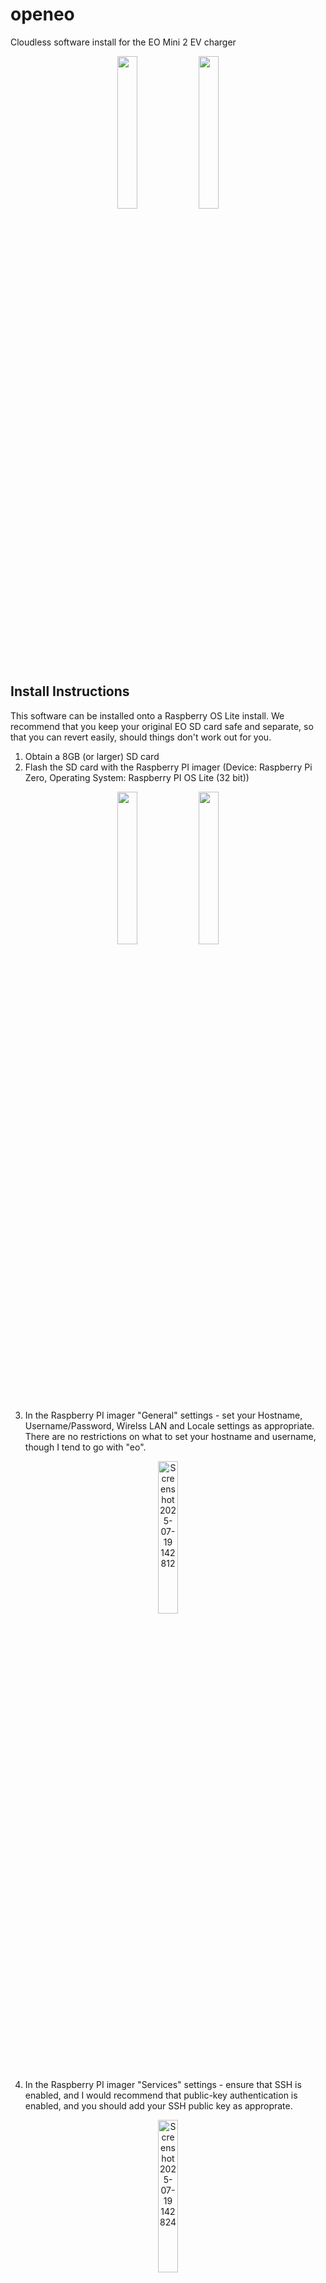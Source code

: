 # openeo
Cloudless software install for the EO Mini 2 EV charger

<p align="center">
<img src="https://github.com/user-attachments/assets/e4592063-7f7b-485f-af75-c6b6009f6c96" style="width:25%; height:auto;"  />
<img src="https://github.com/user-attachments/assets/1e6d8d2f-df0d-4b3b-8647-fd621d5297e4" style="width:25%; height:auto;"  />
</p>

## Install Instructions
This software can be installed onto a Raspberry OS Lite install. We recommend that you keep your original EO SD card safe and separate, so that you can revert easily, should things don't work out for you.

1. Obtain a 8GB (or larger) SD card
2. Flash the SD card with the Raspberry PI imager (Device: Raspberry Pi Zero, Operating System: Raspberry PI OS Lite (32 bit))

<p align="center">
<img src="https://github.com/user-attachments/assets/58fc15c4-ed2e-403d-b8f1-7e83a6c8c2b7" style="width:25%; height:auto;" />
<img src="https://github.com/user-attachments/assets/db492985-58e3-4b18-8bb2-5eb0fb31cb6d" style="width:25%; height:auto;" />
</p>

3. In the Raspberry PI imager "General" settings - set your Hostname, Username/Password, Wirelss LAN and Locale settings as appropriate. There are no restrictions on what to set your hostname and username, though I tend to go with "eo".

<p align="center"><img alt="Screenshot 2025-07-19 142812" src="https://github.com/user-attachments/assets/f3db2cc0-9055-4817-b135-2864c760de57" style="width:25%; height:auto;" /></p>

4. In the Raspberry PI imager "Services" settings - ensure that SSH is enabled, and I would recommend that public-key authentication is enabled, and you should add your SSH public key as approprate.

<p align="center"><img alt="Screenshot 2025-07-19 142824" src="https://github.com/user-attachments/assets/d4768f5d-19f3-4355-a44e-6216e492dc30" style="width:25%; height:auto;" />
</p>

5. *IMPORTANT* Once the new SD card has been created, remove power to your EO box by disconnecting it or by switching off the relevant breaker in your consumer unit. Please ensure that it is completely isolated from the mains electricity. *If you are unsure that the electricity is fully disconnected, then do not proceed*.
6. Open the EO mini by loosening the four captive screws that are visible on the front of the case (you may need to remove the four rubber covers, if they are fitted), and you will see the RPi Zero inside. You can now switch the SD cards, keeping the original safe.

<p align="center">
<img src="https://github.com/user-attachments/assets/5488462c-a5c6-44c0-843b-16ec874e846a" style="width:25%; height:auto;" />
<img src="https://github.com/user-attachments/assets/791a735f-6907-45ce-a0b4-738466f55b5b" style="width:25%; height:auto;" />
</p>

7. Close the EO enclosure, and apply power to it. The RPi Zero should boot, and if you got the configuration correct in step #3 above, it will then join your wireless network and you can log in with SSH (you should be able to find the RPi IP address from your broadband router). Note that the first time that you power up with a fresh SD card, it will take 10-15 minutes to fully boot before it is seen on the network.
8. Log onto your account on the RPi Zero via SSH over the WiFi network, and run the following three commands. This will download a deployment script from github, run it to install the software onto your RPi, then reboots your RPi to allow the software to finish configuring and start up.

To download the latest

~~~~
wget https://raw.githubusercontent.com/minceheid/openeo/refs/heads/main/deploy.bash
bash deploy.bash
sudo reboot
~~~~

To download a specific version (you will need to migrate your config.json by hand)

~~~~
wget https://raw.githubusercontent.com/minceheid/openeo/refs/heads/main/deploy.bash
bash deploy.bash v0.4
sudo reboot
~~~~

Once the RPi Zero reboots, it should all be working. You should be able to point your browser at the IP address (or you can use mDNS to navigate to _hostname_.local - where _hostname_ is whichever hostname you set in step 3 above). You should see the configuration web page, showing the charger status, and giving you control.

*Note* - at this time, only the **_Schedule_** mode and **_Manual_** mode is available. We will be adding **_Remote_** (OCPP) shortly.

## Important Notes
The openeo charger cannot currently accommodate the following features:

* Total current limiting at the mains fuse ("load balancing").  If this charger is used on a looped supply, a small fuse, or shares a supply with another charger, it might require load balancing to avoid a failure of the main incoming fuse.  This would result in a total power outage to the home should it occur, and would require your DNO to visit to correct the failure.   We will look to introduce load balancing in the near future, but for now, *DO NOT* use this software if you depend upon that.  

* Solar system integration (except for Victron systems via the `victron_ess` plugin).  This means the openeo charger won't start charging when there is an excess of solar being exported to the grid.  This is also a feature we are looking to add in the future and we are interested in hearing from users who have systems like this that we can test the openeo software on.

* Control is currently only possible locally via the web interface and some phones when connected to the same wireless network as the charger.  Whilst it is possible to expose your openeo instance to the public internet, we strongly advise that you do not do so, since the application has not been audited for security vulnerabilities yet.  This also means you can't (yet) control charging remotely, though we will be releasing Home Assistant support in the near future which should allow this.

Disclaimer:  The software is provided "as is", without warranty of any kind, express or implied, including but not limited to the warranties of merchantability, fitness for a particular purpose and noninfringement. In no event shall the authors or copyright holders be liable for any claim, damages or other liability, whether in an action of contract, tort or otherwise, arising from, out of or in connection with the software or the use or other dealings in the software.   Please see the important terms and conditions in the `LICENSE.txt` file.   The software has been developed by clean-room reverse engineering of the existing EO software and no copyrighted EO code is used in this application.  

## Configuration
The software is configured by a json configuration file, an example is provided. The main functions are provided by plugin modules, each of which must be listed in the json config file, along with the configuration parameters. See the source of the module in the eo/openeo/ directory for more information on each module. If a configuration file does not initially exist, a default configuration will be generated and saved for you.

~~~~
{
  "scheduler" : { "enabled" : False, "schedule" : [{"start" : "2200", "end" : "0400", "amps" : 32}] },
  "switch" : { "enabled" : True, "on" : True, "amps" : 32 },
  "configserver": { "enabled": True, "port": 80 },
  "chargeroptions" : { "mode" : "switch" },
  "logger": {
      "enabled": True,
      "hires_interval": 2,        # 2 seconds
      "hires_maxage": 60*10,      # 10 minutes
      "lowres_interval": 60*5,    # 5 minutes
      "lowres_maxage": 60*60*48   # 48 hours
  },
}

~~~~

## Debugging
All logs are written to the linux journal, and can be viewed using the ```journalctl``` command. Additionally, if you set ```log_level``` in the chargeroptions statement in config.json to ```debug```, and restart (reboot the pi) then additional debug messages are logged
~~~~
  "chargeroptions" : { "log_level" : "debug" },
~~~~


